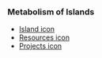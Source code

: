 ### Metabolism of Islands

- [Island icon](https://www.flaticon.com/free-icon/island_119576)
- [Resources icon](https://www.flaticon.com/free-icon/folder_884466)
- [Projects icon](https://www.flaticon.com/free-icon/analysis_943800)